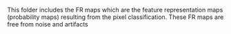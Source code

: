 This folder includes the FR maps which are the feature representation maps (probability maps) resulting from the pixel classification. These FR maps are free from noise and artifacts
